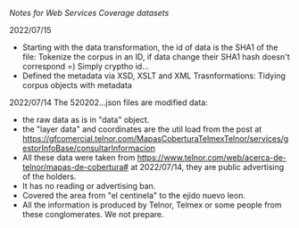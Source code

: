 *Notes for Web Services Coverage datasets*

2022/07/15
 - Starting with the data transformation, the id of data is the SHA1 of the file: Tokenize the corpus in an ID, if data change their SHA1 hash doesn't correspond =) Simply cryptho id...
 - Defined the metadata via XSD, XSLT and XML Trasnformations: Tidying corpus objects with metadata

2022/07/14
The 520202...json files are modified data:
 - the raw data as is in "data" object.
 - the "layer data" and coordinates are the util load from the post at https://gfcomercial.telnor.com/MapasCoberturaTelmexTelnor/services/gestorInfoBase/consultarInformacion
 - All these data were taken from https://www.telnor.com/web/acerca-de-telnor/mapas-de-cobertura# at 2022/07/14, they are public advertising of the holders.
 - It has no reading or advertising ban.
 - Covered the area from "el centinela" to the ejido nuevo leon.
 - All the information is produced by Telnor, Telmex or some people from these conglomerates. We not prepare.
